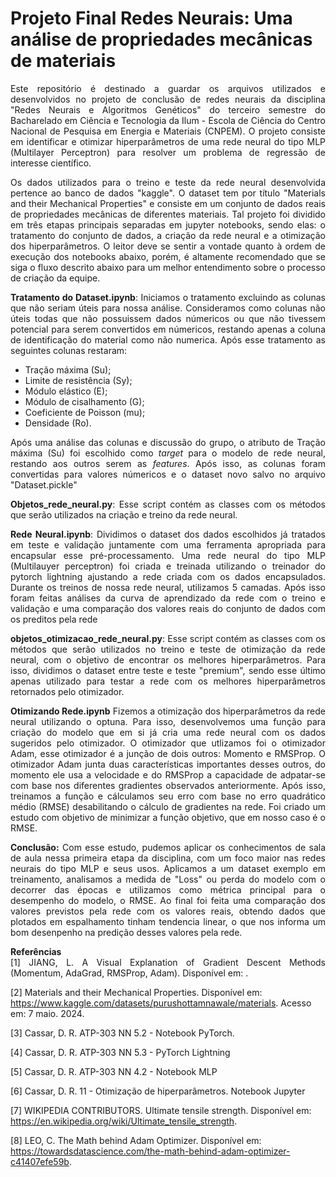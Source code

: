 # Projeto Final Redes Neurais: Uma análise de propriedades mecânicas de materiais

<p align = 'justify'>Este repositório é destinado a guardar os arquivos utilizados e desenvolvidos no projeto de conclusão de redes neurais da disciplina "Redes Neurais e Algoritmos Genéticos" do terceiro semestre do Bacharelado em Ciência e Tecnologia da Ilum - Escola de Ciência do Centro Nacional de Pesquisa em Energia e Materiais (CNPEM). O projeto consiste em identificar e otimizar hiperparâmetros de uma rede neural do tipo MLP (Multilayer Perceptron) para resolver um problema de regressão de interesse científico.</p>
<p align = 'justify'>Os dados utilizados para o treino e teste da rede neural desenvolvida pertence ao banco de dados "kaggle". O dataset tem por título "Materials and their Mechanical Properties" e consiste em um conjunto de dados reais de propriedades mecânicas de diferentes materiais. Tal projeto foi dividido em três etapas principais separadas em jupyter notebooks, sendo elas: o tratamento do conjunto de dados, a criação da rede neural e a otimização dos hiperparâmetros. O leitor deve se sentir a vontade quanto à ordem de execução dos notebooks abaixo, porém, é altamente recomendado que se siga o fluxo descrito abaixo para um melhor entendimento sobre o processo de criação da equipe. </p>

<p align = 'justify'><b>Tratamento do Dataset.ipynb</b>: Iniciamos o tratamento excluindo as colunas que não seriam úteis para nossa análise. Consideramos como colunas não úteis todas que não possuissem dados númericos ou que não tivessem potencial para serem convertidos em númericos, restando apenas a coluna de identificação do material como não numerica. Após esse tratamento as seguintes colunas restaram:</p>

<ul>
  <li>Tração máxima (Su);</li>
  <li>Limite de resistência (Sy);</li>
  <li>Módulo elástico (E);</li>
  <li>Módulo de cisalhamento (G);</li>
  <li>Coeficiente de Poisson (mu);</li>
  <li>Densidade (Ro).</li>
</ul>

<p align = 'justify'>Após uma análise das colunas e discussão do grupo, o atributo de Tração máxima (Su) foi escolhido como <i>target</i> para o modelo de rede neural, restando aos outros serem as <i>features</i>. Após isso, as colunas foram convertidas para valores númericos e o dataset novo salvo no arquivo "Dataset.pickle"</p>


<p align = 'justify'><b>Objetos_rede_neural.py</b>: Esse script contém as classes com os métodos que serão utilizados na criação e treino da rede neural.

<p align = 'justify'><b>Rede Neural.ipynb</b>: Dividimos o dataset dos dados escolhidos já tratados em teste e validação juntamente com uma ferramenta apropriada para encapsular esse pré-processamento. Uma rede neural do tipo MLP (Multilauyer perceptron) foi criada e treinada utilizando o treinador do pytorch lightning ajustando a rede criada com os dados encapsulados. Durante os treinos de nossa rede neural, utilizamos 5 camadas. Após isso foram feitas análises da curva de aprendizado da rede com o treino e validação e uma comparação dos valores reais do conjunto de dados com os preditos pela rede</p>

<p align = 'justify'><b>objetos_otimizacao_rede_neural.py</b>: Esse script contém as classes com os métodos que serão utilizados no treino e teste de otimização da rede neural, com o objetivo de encontrar os melhores hiperparâmetros. Para isso, dividimos o dataset entre teste e teste "premium", sendo esse último apenas utilizado para testar a rede com os melhores hiperparâmetros retornados pelo otimizador.

<p align = 'justify'><b>Otimizando Rede.ipynb</b> Fizemos a otimização dos hiperparâmetros da rede neural utilizando o optuna. Para isso, desenvolvemos uma função para criação do modelo que em si já cria uma rede neural com os dados sugeridos pelo otimizador. O otimizador que utlizamos foi o otimizador Adam, esse otimizador é a junção de dois outros: Momento e RMSProp. O otimizador Adam junta duas características importantes desses outros, do momento ele usa a velocidade e do RMSProp a capacidade de adpatar-se com base nos diferentes gradientes observados anteriormente. Após isso, treinamos a função e cálculamos seu erro com base no erro quadrático médio (RMSE) desabilitando o cálculo de gradientes na rede. Foi criado um estudo com objetivo de minimizar a função objetivo, que em nosso caso é o RMSE.

<p align = 'justify'><b>Conclusão:</b> Com esse estudo, pudemos aplicar os conhecimentos de sala de aula nessa primeira etapa da disciplina, com um foco maior nas redes neurais do tipo MLP e seus usos. Aplicamos a um dataset exemplo em treinamento, analisamos a medida de "Loss" ou perda do modelo com o decorrer das épocas e utilizamos como métrica principal para o desempenho do modelo, o RMSE. Ao final foi feita uma comparação dos valores previstos pela rede com os valores reais, obtendo dados que plotados em espalhamento tinham tendencia linear, o que nos informa um bom desenpenho na predição desses valores pela rede.

<p align = 'justify'><b>Referências</b> <br>
[1] JIANG, L. A Visual Explanation of Gradient Descent Methods (Momentum, AdaGrad, RMSProp, Adam). Disponível em: <https://towardsdatascience.com/a-visual-explanation-of-gradient-descent-methods-momentum-adagrad-rmsprop-adam-f898b102325c>.

[2] Materials and their Mechanical Properties. Disponível em: <https://www.kaggle.com/datasets/purushottamnawale/materials>. Acesso em: 7 maio. 2024.

[3] Cassar, D. R. ATP-303 NN 5.2 - Notebook PyTorch.

[4] Cassar, D. R. ATP-303 NN 5.3 - PyTorch Lightning

[5] Cassar, D. R. ATP-303 NN 4.2 - Notebook MLP

[6] Cassar, D. R. 11 - Otimização de hiperparâmetros. Notebook Jupyter

[7] WIKIPEDIA CONTRIBUTORS. Ultimate tensile strength. Disponível em: <https://en.wikipedia.org/wiki/Ultimate_tensile_strength>.

‌[8] LEO, C. The Math behind Adam Optimizer. Disponível em: <https://towardsdatascience.com/the-math-behind-adam-optimizer-c41407efe59b>.

</p>
